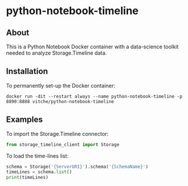 # python-notebook-timeline

## About
This is a Python Notebook Docker container with a data-science toolkit needed to analyze Storage.Timeline data.

## Installation
To permanently set-up the Docker container:

```console
docker run -dit --restart always --name python-notebook-timeline -p 8890:8888 vitche/python-notebook-timeline
```

## Examples

To import the Storage.Timeline connector:

```python
from storage_timeline_client import Storage
```

To load the time-lines list:

```python
schema = Storage('{ServerURI}').schema('{SchemaName}')
timeLines = schema.list()
print(timeLines)
```
